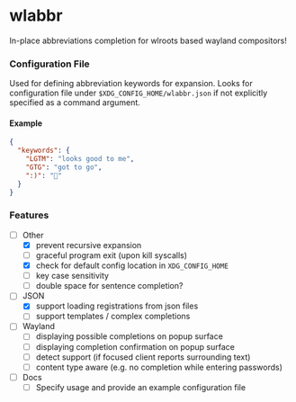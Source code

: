 # wlabbr

In-place abbreviations completion for wlroots based wayland compositors!


### Configuration File
Used for defining abbreviation keywords for expansion.
Looks for configuration file under `$XDG_CONFIG_HOME/wlabbr.json` if not explicitly specified as a command argument.
#### Example
```json
{
  "keywords": {
    "LGTM": "looks good to me",
    "GTG": "got to go",
    ":)": "🙂"
  }
}
```

### Features
- [ ] Other
    - [x] prevent recursive expansion
    - [ ] graceful program exit (upon kill syscalls)
    - [x] check for default config location in `XDG_CONFIG_HOME`
    - [ ] key case sensitivity
    - [ ] double space for sentence completion?
- [ ] JSON
    - [x] support loading registrations from json files
    - [ ] support templates / complex completions
- [ ] Wayland
    - [ ] displaying possible completions on popup surface
    - [ ] displaying completion confirmation on popup surface
    - [ ] detect support (if focused client reports surrounding text)
    - [ ] content type aware (e.g. no completion while entering passwords)
- [ ] Docs
    - [ ] Specify usage and provide an example configuration file
